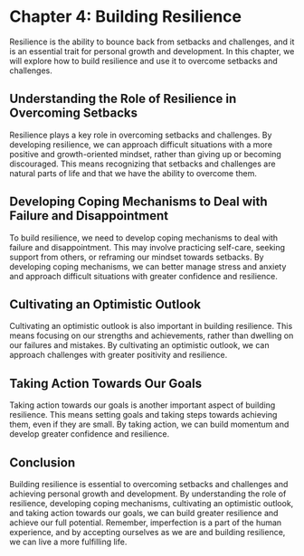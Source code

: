 Chapter 4: Building Resilience
==============================

Resilience is the ability to bounce back from setbacks and challenges, and it is an essential trait for personal growth and development. In this chapter, we will explore how to build resilience and use it to overcome setbacks and challenges.

Understanding the Role of Resilience in Overcoming Setbacks
-----------------------------------------------------------

Resilience plays a key role in overcoming setbacks and challenges. By developing resilience, we can approach difficult situations with a more positive and growth-oriented mindset, rather than giving up or becoming discouraged. This means recognizing that setbacks and challenges are natural parts of life and that we have the ability to overcome them.

Developing Coping Mechanisms to Deal with Failure and Disappointment
--------------------------------------------------------------------

To build resilience, we need to develop coping mechanisms to deal with failure and disappointment. This may involve practicing self-care, seeking support from others, or reframing our mindset towards setbacks. By developing coping mechanisms, we can better manage stress and anxiety and approach difficult situations with greater confidence and resilience.

Cultivating an Optimistic Outlook
---------------------------------

Cultivating an optimistic outlook is also important in building resilience. This means focusing on our strengths and achievements, rather than dwelling on our failures and mistakes. By cultivating an optimistic outlook, we can approach challenges with greater positivity and resilience.

Taking Action Towards Our Goals
-------------------------------

Taking action towards our goals is another important aspect of building resilience. This means setting goals and taking steps towards achieving them, even if they are small. By taking action, we can build momentum and develop greater confidence and resilience.

Conclusion
----------

Building resilience is essential to overcoming setbacks and challenges and achieving personal growth and development. By understanding the role of resilience, developing coping mechanisms, cultivating an optimistic outlook, and taking action towards our goals, we can build greater resilience and achieve our full potential. Remember, imperfection is a part of the human experience, and by accepting ourselves as we are and building resilience, we can live a more fulfilling life.
